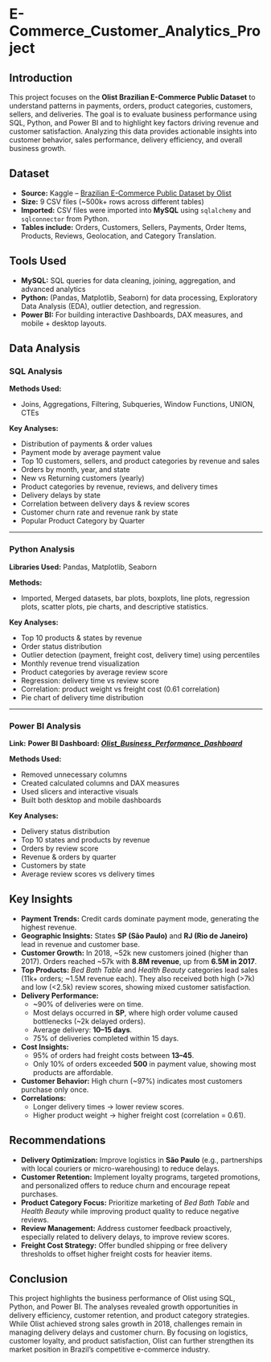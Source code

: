 # E-Commerce_Customer_Analytics_Project

## Introduction
This project focuses on the **Olist Brazilian E-Commerce Public Dataset** to understand patterns in payments, orders, product categories, customers, sellers, and deliveries. The goal is to evaluate business performance using SQL, Python, and Power BI and to highlight key factors driving revenue and customer satisfaction. 
Analyzing this data provides actionable insights into customer behavior, sales performance, delivery efficiency, and overall business growth.

## Dataset
* **Source:** Kaggle – [Brazilian E-Commerce Public Dataset by Olist](https://www.kaggle.com/datasets/olistbr/brazilian-ecommerce)
* **Size:** 9 CSV files (\~500k+ rows across different tables)
* **Imported:** CSV files were imported into **MySQL** using `sqlalchemy` and `sqlconnector` from Python.
* **Tables include:** Orders, Customers, Sellers, Payments, Order Items, Products, Reviews, Geolocation, and Category Translation.

## Tools Used
* **MySQL:** SQL queries for data cleaning, joining, aggregation, and advanced analytics
* **Python:** (Pandas, Matplotlib, Seaborn) for data processing, Exploratory Data Analysis (EDA), outlier detection, and regression.
* **Power BI:** For building interactive Dashboards, DAX measures, and mobile + desktop layouts.

## Data Analysis

### SQL Analysis

**Methods Used:**
* Joins, Aggregations, Filtering, Subqueries, Window Functions, UNION, CTEs

**Key Analyses:**
* Distribution of payments & order values
* Payment mode by average payment value
* Top 10 customers, sellers, and product categories by revenue and sales
* Orders by month, year, and state
* New vs Returning customers (yearly)
* Product categories by revenue, reviews, and delivery times
* Delivery delays by state
* Correlation between delivery days & review scores
* Customer churn rate and revenue rank by state
* Popular Product Category by Quarter
---------------------------------------------------------------------------------------------------------------------
### Python Analysis

**Libraries Used:** Pandas, Matplotlib, Seaborn

**Methods:** 
* Imported, Merged datasets, bar plots, boxplots, line plots, regression plots, scatter plots, pie charts, and descriptive statistics.

**Key Analyses:**
* Top 10 products & states by revenue
* Order status distribution
* Outlier detection (payment, freight cost, delivery time) using percentiles
* Monthly revenue trend visualization
* Product categories by average review score
* Regression: delivery time vs review score
* Correlation: product weight vs freight cost (0.61 correlation)
* Pie chart of delivery time distribution
---------------------------------------------------------------------------------------------------------------------
### Power BI Analysis

**Link:**
**Power BI Dashboard: *[Olist_Business_Performance_Dashboard](https://drive.google.com/drive/folders/1FZOpgvmjpT_275h3RbOeugZj5rIXuOU0?usp=sharing)***

**Methods Used:**
* Removed unnecessary columns
* Created calculated columns and DAX measures
* Used slicers and interactive visuals
* Built both desktop and mobile dashboards

**Key Analyses:**
* Delivery status distribution
* Top 10 states and products by revenue
* Orders by review score
* Revenue & orders by quarter
* Customers by state
* Average review scores vs delivery times

## Key Insights

* **Payment Trends:** Credit cards dominate payment mode, generating the highest revenue.
* **Geographic Insights:** States **SP (São Paulo)** and **RJ (Rio de Janeiro)** lead in revenue and customer base.
* **Customer Growth:** In 2018, \~52k new customers joined (higher than 2017). Orders reached \~57k with **8.8M revenue**, up from **6.5M in 2017**.
* **Top Products:** *Bed Bath Table* and *Health Beauty* categories lead sales (11k+ orders; \~1.5M revenue each). They also received both high (>7k) and low (<2.5k) review scores, showing mixed customer satisfaction.
* **Delivery Performance:**
  * \~90% of deliveries were on time.
  * Most delays occurred in **SP**, where high order volume caused bottlenecks (\~2k delayed orders).
  * Average delivery: **10–15 days**.
  * 75% of deliveries completed within 15 days.
* **Cost Insights:**
  * 95% of orders had freight costs between **13–45**.
  * Only 10% of orders exceeded **500** in payment value, showing most products are affordable.
* **Customer Behavior:** High churn (\~97%) indicates most customers purchase only once.
* **Correlations:**
  * Longer delivery times → lower review scores.
  * Higher product weight → higher freight cost (correlation = 0.61).

## Recommendations
* **Delivery Optimization:** Improve logistics in **São Paulo** (e.g., partnerships with local couriers or micro-warehousing) to reduce delays.
* **Customer Retention:** Implement loyalty programs, targeted promotions, and personalized offers to reduce churn and encourage repeat purchases.
* **Product Category Focus:** Prioritize marketing of *Bed Bath Table* and *Health Beauty* while improving product quality to reduce negative reviews.
* **Review Management:** Address customer feedback proactively, especially related to delivery delays, to improve review scores.
* **Freight Cost Strategy:** Offer bundled shipping or free delivery thresholds to offset higher freight costs for heavier items.

## Conclusion
This project highlights the business performance of Olist using SQL, Python, and Power BI. The analyses revealed growth opportunities in delivery efficiency, customer retention, and product category strategies. While Olist achieved strong sales growth in 2018, challenges remain in managing delivery delays and customer churn. By focusing on logistics, customer loyalty, and product satisfaction, Olist can further strengthen its market position in Brazil’s competitive e-commerce industry.
